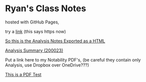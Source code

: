 # Ryan's Class Notes 

hosted with GitHub Pages,

try a [link](https://www.google.com) (this says https now)

[So this is the Analysis Notes Exported as a HTML](https://ryangreenup.github.io/analysisnoteshtmlex.html)

[Analysis Summary (200023)](https://ryangreenup.github.io/AnalysisNotes.html)

Put a link here to my Notability PDF's, (be careful they contain only Analysis, use Dropbox over OneDrive???)

[This is a PDF Test](https://ryangreenup.github.io/Waves.pdf)


